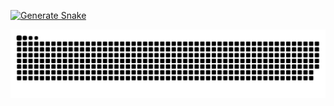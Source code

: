 
<!--
**si963hz/si963hz** is a ✨ _special_ ✨ repository because its `README.md` (this file) appears on your GitHub profile.

Here are some ideas to get you started:

- 🔭 I’m currently working on ...
- 🌱 I’m currently learning ...
- 👯 I’m looking to collaborate on ...
- 🤔 I’m looking for help with ...
- 💬 Ask me about ...
- 📫 How to reach me: ...
- 😄 Pronouns: ...
- ⚡ Fun fact: ...
-->

<!--   GitHub snake contribution graph -->


[![Generate Snake](https://github.com/si963hz/si963hz/actions/workflows/main.yml/badge.svg)](https://github.com/si963hz/si963hz/actions/workflows/main.yml)

![Snake animation](https://github.com/Platane/Platane/blob/output/github-contribution-grid-snake.svg)

<!--   GitHub snake contribution graph -->
